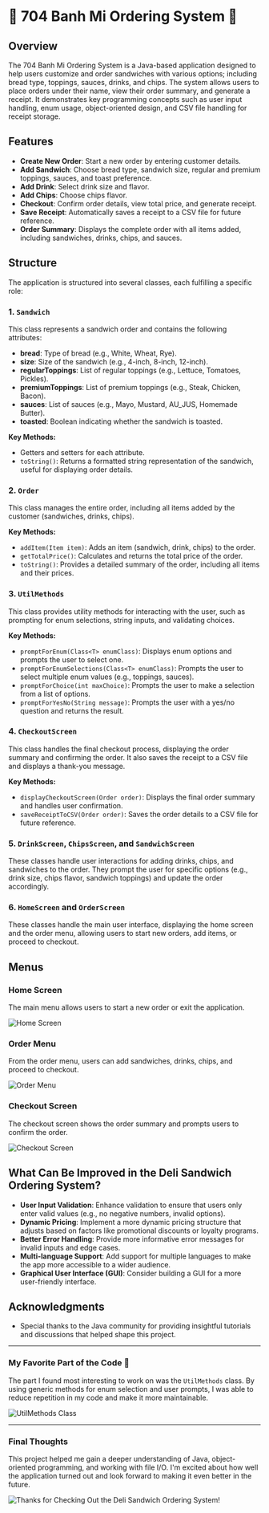 # 🥪 704 Banh Mi Ordering System 🍞

## Overview

The 704 Banh Mi Ordering System is a Java-based application designed to help users customize and order sandwiches with various options; including bread type, toppings, sauces, drinks, and chips. The system allows users to place orders under their name, view their order summary, and generate a receipt. It demonstrates key programming concepts such as user input handling, enum usage, object-oriented design, and CSV file handling for receipt storage.

## Features

- **Create New Order**: Start a new order by entering customer details.
- **Add Sandwich**: Choose bread type, sandwich size, regular and premium toppings, sauces, and toast preference.
- **Add Drink**: Select drink size and flavor.
- **Add Chips**: Choose chips flavor.
- **Checkout**: Confirm order details, view total price, and generate receipt.
- **Save Receipt**: Automatically saves a receipt to a CSV file for future reference.
- **Order Summary**: Displays the complete order with all items added, including sandwiches, drinks, chips, and sauces.

## Structure

The application is structured into several classes, each fulfilling a specific role:

### 1. `Sandwich`
This class represents a sandwich order and contains the following attributes:
- **bread**: Type of bread (e.g., White, Wheat, Rye).
- **size**: Size of the sandwich (e.g., 4-inch, 8-inch, 12-inch).
- **regularToppings**: List of regular toppings (e.g., Lettuce, Tomatoes, Pickles).
- **premiumToppings**: List of premium toppings (e.g., Steak, Chicken, Bacon).
- **sauces**: List of sauces (e.g., Mayo, Mustard, AU_JUS, Homemade Butter).
- **toasted**: Boolean indicating whether the sandwich is toasted.

**Key Methods:**
- Getters and setters for each attribute.
- `toString()`: Returns a formatted string representation of the sandwich, useful for displaying order details.

### 2. `Order`
This class manages the entire order, including all items added by the customer (sandwiches, drinks, chips).

**Key Methods:**
- `addItem(Item item)`: Adds an item (sandwich, drink, chips) to the order.
- `getTotalPrice()`: Calculates and returns the total price of the order.
- `toString()`: Provides a detailed summary of the order, including all items and their prices.

### 3. `UtilMethods`
This class provides utility methods for interacting with the user, such as prompting for enum selections, string inputs, and validating choices.

**Key Methods:**
- `promptForEnum(Class<T> enumClass)`: Displays enum options and prompts the user to select one.
- `promptForEnumSelections(Class<T> enumClass)`: Prompts the user to select multiple enum values (e.g., toppings, sauces).
- `promptForChoice(int maxChoice)`: Prompts the user to make a selection from a list of options.
- `promptForYesNo(String message)`: Prompts the user with a yes/no question and returns the result.

### 4. `CheckoutScreen`
This class handles the final checkout process, displaying the order summary and confirming the order. It also saves the receipt to a CSV file and displays a thank-you message.

**Key Methods:**
- `displayCheckoutScreen(Order order)`: Displays the final order summary and handles user confirmation.
- `saveReceiptToCSV(Order order)`: Saves the order details to a CSV file for future reference.

### 5. `DrinkScreen`, `ChipsScreen`, and `SandwichScreen`
These classes handle user interactions for adding drinks, chips, and sandwiches to the order. They prompt the user for specific options (e.g., drink size, chips flavor, sandwich toppings) and update the order accordingly.

### 6. `HomeScreen` and `OrderScreen`
These classes handle the main user interface, displaying the home screen and the order menu, allowing users to start new orders, add items, or proceed to checkout.

## Menus

### Home Screen
The main menu allows users to start a new order or exit the application.

![Home Screen](images/HomeScreen.png)

### Order Menu
From the order menu, users can add sandwiches, drinks, chips, and proceed to checkout.

![Order Menu](images/OrderScreen.png)

### Checkout Screen
The checkout screen shows the order summary and prompts users to confirm the order.

![Checkout Screen](images/CheckoutScreen.png)

## What Can Be Improved in the Deli Sandwich Ordering System?

- **User Input Validation**: Enhance validation to ensure that users only enter valid values (e.g., no negative numbers, invalid options).
- **Dynamic Pricing**: Implement a more dynamic pricing structure that adjusts based on factors like promotional discounts or loyalty programs.
- **Better Error Handling**: Provide more informative error messages for invalid inputs and edge cases.
- **Multi-language Support**: Add support for multiple languages to make the app more accessible to a wider audience.
- **Graphical User Interface (GUI)**: Consider building a GUI for a more user-friendly interface.

## Acknowledgments

- Special thanks to the Java community for providing insightful tutorials and discussions that helped shape this project.

---

### My Favorite Part of the Code 💖

The part I found most interesting to work on was the `UtilMethods` class. By using generic methods for enum selection and user prompts, I was able to reduce repetition in my code and make it more maintainable.

![UtilMethods Class](images/UtilMethods.png)

---

### Final Thoughts

This project helped me gain a deeper understanding of Java, object-oriented programming, and working with file I/O. I'm excited about how well the application turned out and look forward to making it even better in the future.

![Thanks for Checking Out the Deli Sandwich Ordering System!](images/ThankYou.png)
